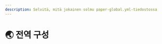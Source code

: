 ```yaml
---
description: Selvitä, mitä jokainen solmu paper-global.yml-tiedostossa tarkoittaa.
---
```


# 🌏 전역 구성
